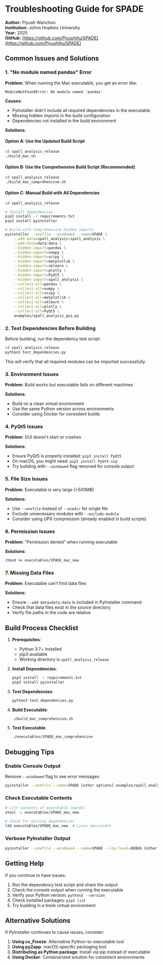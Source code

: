# Troubleshooting Guide for SPADE

**Author:** Piyush Wanchoo  
**Institution:** Johns Hopkins University  
**Year:** 2025  
**GitHub:** [https://github.com/Piyushjhu/SPADE](https://github.com/Piyushjhu/SPADE)

## Common Issues and Solutions

### 1. "No module named pandas" Error

**Problem**: When running the Mac executable, you get an error like:
```
ModuleNotFoundError: No module named 'pandas'
```

**Causes**:
- PyInstaller didn't include all required dependencies in the executable
- Missing hidden imports in the build configuration
- Dependencies not installed in the build environment

**Solutions**:

#### Option A: Use the Updated Build Script
```bash
cd spall_analysis_release
./build_mac.sh
```

#### Option B: Use the Comprehensive Build Script (Recommended)
```bash
cd spall_analysis_release
./build_mac_comprehensive.sh
```

#### Option C: Manual Build with All Dependencies
```bash
cd spall_analysis_release

# Install dependencies
pip3 install -r requirements.txt
pip3 install pyinstaller

# Build with comprehensive hidden imports
pyinstaller --onefile --windowed --name=SPADE \
    --add-data=spall_analysis:spall_analysis \
    --add-data=data:data \
    --hidden-import=pandas \
    --hidden-import=numpy \
    --hidden-import=scipy \
    --hidden-import=matplotlib \
    --hidden-import=sklearn \
    --hidden-import=plotly \
    --hidden-import=PyQt5 \
    --hidden-import=spall_analysis \
    --collect-all=pandas \
    --collect-all=numpy \
    --collect-all=scipy \
    --collect-all=matplotlib \
    --collect-all=sklearn \
    --collect-all=plotly \
    --collect-all=PyQt5 \
    examples/spall_analysis_gui.py
```

### 2. Test Dependencies Before Building

Before building, run the dependency test script:
```bash
cd spall_analysis_release
python3 test_dependencies.py
```

This will verify that all required modules can be imported successfully.

### 3. Environment Issues

**Problem**: Build works but executable fails on different machines

**Solutions**:
- Build on a clean virtual environment
- Use the same Python version across environments
- Consider using Docker for consistent builds

### 4. PyQt5 Issues

**Problem**: GUI doesn't start or crashes

**Solutions**:
- Ensure PyQt5 is properly installed: `pip3 install PyQt5`
- On macOS, you might need: `pip3 install PyQt5-sip`
- Try building with `--windowed` flag removed for console output

### 5. File Size Issues

**Problem**: Executable is very large (>500MB)

**Solutions**:
- Use `--onefile` instead of `--onedir` for single file
- Exclude unnecessary modules with `--exclude-module`
- Consider using UPX compression (already enabled in build scripts)

### 6. Permission Issues

**Problem**: "Permission denied" when running executable

**Solutions**:
```bash
chmod +x executables/SPADE_mac_new
```

### 7. Missing Data Files

**Problem**: Executable can't find data files

**Solutions**:
- Ensure `--add-data=data:data` is included in PyInstaller command
- Check that data files exist in the source directory
- Verify file paths in the code are relative

## Build Process Checklist

1. **Prerequisites**:
   - Python 3.7+ installed
   - pip3 available
   - Working directory is `spall_analysis_release`

2. **Install Dependencies**:
   ```bash
   pip3 install -r requirements.txt
   pip3 install pyinstaller
   ```

3. **Test Dependencies**:
   ```bash
   python3 test_dependencies.py
   ```

4. **Build Executable**:
   ```bash
   ./build_mac_comprehensive.sh
   ```

5. **Test Executable**:
   ```bash
   ./executables/SPADE_mac_comprehensive
   ```

## Debugging Tips

### Enable Console Output
Remove `--windowed` flag to see error messages:
```bash
pyinstaller --onefile --name=SPADE [other options] examples/spall_analysis_gui.py
```

### Check Executable Contents
```bash
# List contents of executable (macOS)
otool -L executables/SPADE_mac_new

# Check for missing dependencies
ldd executables/SPADE_mac_new  # Linux equivalent
```

### Verbose PyInstaller Output
```bash
pyinstaller --onefile --windowed --name=SPADE --log-level=DEBUG [other options] examples/spall_analysis_gui.py
```

## Getting Help

If you continue to have issues:

1. Run the dependency test script and share the output
2. Check the console output when running the executable
3. Verify your Python version: `python3 --version`
4. Check installed packages: `pip3 list`
5. Try building in a fresh virtual environment

## Alternative Solutions

If PyInstaller continues to cause issues, consider:

1. **Using cx_Freeze**: Alternative Python-to-executable tool
2. **Using py2app**: macOS-specific packaging tool
3. **Distributing as Python package**: Install via pip instead of executable
4. **Using Docker**: Containerized solution for consistent environments 